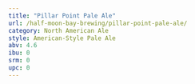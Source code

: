```yaml
---
title: "Pillar Point Pale Ale"
url: /half-moon-bay-brewing/pillar-point-pale-ale/
category: North American Ale
style: American-Style Pale Ale
abv: 4.6
ibu: 0
srm: 0
upc: 0
---
```


